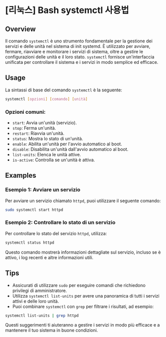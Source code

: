 # [리눅스] Bash systemctl 사용법

## Overview
Il comando `systemctl` è uno strumento fondamentale per la gestione dei servizi e delle unità nel sistema di init systemd. È utilizzato per avviare, fermare, riavviare e monitorare i servizi di sistema, oltre a gestire le configurazioni delle unità e il loro stato. `systemctl` fornisce un'interfaccia unificata per controllare il sistema e i servizi in modo semplice ed efficace.

## Usage
La sintassi di base del comando `systemctl` è la seguente:

```bash
systemctl [opzioni] [comando] [unità]
```

### Opzioni comuni:
- `start`: Avvia un'unità (servizio).
- `stop`: Ferma un'unità.
- `restart`: Riavvia un'unità.
- `status`: Mostra lo stato di un'unità.
- `enable`: Abilita un'unità per l'avvio automatico al boot.
- `disable`: Disabilita un'unità dall'avvio automatico al boot.
- `list-units`: Elenca le unità attive.
- `is-active`: Controlla se un'unità è attiva.

## Examples
### Esempio 1: Avviare un servizio
Per avviare un servizio chiamato `httpd`, puoi utilizzare il seguente comando:

```bash
sudo systemctl start httpd
```

### Esempio 2: Controllare lo stato di un servizio
Per controllare lo stato del servizio `httpd`, utilizza:

```bash
systemctl status httpd
```

Questo comando mostrerà informazioni dettagliate sul servizio, incluso se è attivo, i log recenti e altre informazioni utili.

## Tips
- Assicurati di utilizzare `sudo` per eseguire comandi che richiedono privilegi di amministratore.
- Utilizza `systemctl list-units` per avere una panoramica di tutti i servizi attivi e delle loro unità.
- Puoi combinare `systemctl` con `grep` per filtrare i risultati, ad esempio:

```bash
systemctl list-units | grep httpd
```

Questi suggerimenti ti aiuteranno a gestire i servizi in modo più efficace e a mantenere il tuo sistema in buone condizioni.